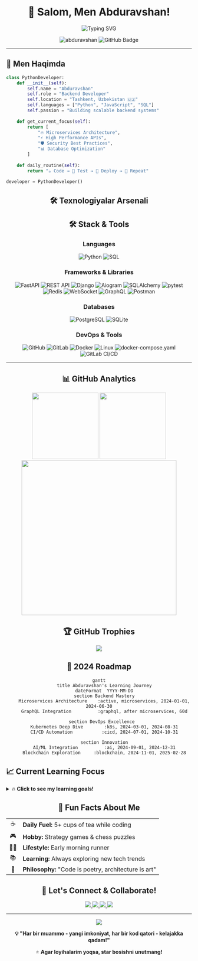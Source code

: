 <div align="center">
  
# 💫 Salom, Men **Abduravshan**! 

<img src="https://readme-typing-svg.herokuapp.com?font=Fira+Code&pause=1000&color=00D9FF&center=true&vCenter=true&width=435&lines=Python+Backend+Developer;API+Architecture+Expert;Clean+Code+Enthusiast;Always+Learning+New+Tech!" alt="Typing SVG" />

<p align="center">
  <img src="https://komarev.com/ghpvc/?username=abduravshan&label=Profile%20views&color=0e75b6&style=flat" alt="abduravshan" /> 
  <img src="https://img.shields.io/github/followers/abduravshan?label=Followers&style=social" alt="GitHub Badge">
</p>

---

</div>

## 🎯 Men Haqimda

```python
class PythonDeveloper:
    def __init__(self):
        self.name = "Abduravshan"
        self.role = "Backend Developer"
        self.location = "Tashkent, Uzbekistan 🇺🇿"
        self.languages = ["Python", "JavaScript", "SQL"]
        self.passion = "Building scalable backend systems"
    
    def get_current_focus(self):
        return [
            "🔥 Microservices Architecture",
            "⚡ High Performance APIs", 
            "🛡️ Security Best Practices",
            "📊 Database Optimization"
        ]
    
    def daily_routine(self):
        return "☕ Code → 🧪 Test → 🚀 Deploy → 🔄 Repeat"

developer = PythonDeveloper()
```

<div align="center">

## 🛠️ **Texnologiyalar Arsenali**


## 🛠 Stack & Tools

### **Languages**
![Python](https://img.shields.io/badge/Python-3776AB?style=for-the-badge&logo=python&logoColor=white)
![SQL](https://img.shields.io/badge/SQL-4479A1?style=for-the-badge&logo=postgresql&logoColor=white)

### **Frameworks & Libraries**
![FastAPI](https://img.shields.io/badge/FastAPI-009688?style=for-the-badge&logo=fastapi&logoColor=white)
![REST API](https://img.shields.io/badge/REST%20API-FF6C37?style=for-the-badge&logo=api&logoColor=white)
![Django](https://img.shields.io/badge/Django-092E20?style=for-the-badge&logo=django&logoColor=white)
![Aiogram](https://img.shields.io/badge/Aiogram-0088CC?style=for-the-badge&logo=telegram&logoColor=white)
![SQLAlchemy](https://img.shields.io/badge/SQLAlchemy-D71F00?style=for-the-badge&logo=sqlalchemy&logoColor=white)
![pytest](https://img.shields.io/badge/pytest-0A9EDC?style=for-the-badge&logo=pytest&logoColor=white)
![Redis](https://img.shields.io/badge/Redis-DC382D?style=for-the-badge&logo=redis&logoColor=white)
![WebSocket](https://img.shields.io/badge/WebSocket-010101?style=for-the-badge&logo=websocket&logoColor=white)
![GraphQL](https://img.shields.io/badge/GraphQL-E10098?style=for-the-badge&logo=graphql&logoColor=white)
![Postman](https://img.shields.io/badge/Postman-FF6C37?style=for-the-badge&logo=postman&logoColor=white)






### **Databases**
![PostgreSQL](https://img.shields.io/badge/PostgreSQL-336791?style=for-the-badge&logo=postgresql&logoColor=white)
![SQLite](https://img.shields.io/badge/SQLite-003B57?style=for-the-badge&logo=sqlite&logoColor=white)


### **DevOps & Tools**
![GitHub](https://img.shields.io/badge/GitHub-181717?style=for-the-badge&logo=github&logoColor=white)
![GitLab](https://img.shields.io/badge/GitLab-FC6D26?style=for-the-badge&logo=gitlab&logoColor=white)
![Docker](https://img.shields.io/badge/Docker-2496ED?style=for-the-badge&logo=docker&logoColor=white)
![Linux](https://img.shields.io/badge/Linux-FCC624?style=for-the-badge&logo=linux&logoColor=black)
![docker-compose.yaml](https://img.shields.io/badge/docker--compose.yaml-2496ED?style=for-the-badge&logo=docker&logoColor=white)
![GitLab CI/CD](https://img.shields.io/badge/GitLab%20CI%2FCD-FC6D26?style=for-the-badge&logo=gitlab&logoColor=white)


---


## 📊 **GitHub Analytics**

<img height="180em" src="https://github-readme-stats.vercel.app/api?username=abduravshan&show_icons=true&theme=tokyonight&include_all_commits=true&count_private=true"/>
<img height="180em" src="https://github-readme-stats.vercel.app/api/top-langs/?username=abduravshan&layout=compact&langs_count=8&theme=tokyonight"/>

<img width="420" src="https://github-readme-streak-stats.herokuapp.com/?user=abduravshan&theme=tokyonight" />

## 🏆 **GitHub Trophies**
<img src="https://github-profile-trophy.vercel.app/?username=abduravshan&theme=tokyonight&no-frame=true&margin-w=30" />

</div>

</td>
<td width="50%">

<div align="center">

## 🎯 **2024 Roadmap**

```mermaid
gantt
    title Abduravshan's Learning Journey
    dateFormat  YYYY-MM-DD
    section Backend Mastery
    Microservices Architecture    :active, microservices, 2024-01-01, 2024-06-30
    GraphQL Integration          :graphql, after microservices, 60d
    
    section DevOps Excellence  
    Kubernetes Deep Dive        :k8s, 2024-03-01, 2024-08-31
    CI/CD Automation           :cicd, 2024-07-01, 2024-10-31
    
    section Innovation
    AI/ML Integration          :ai, 2024-09-01, 2024-12-31
    Blockchain Exploration     :blockchain, 2024-11-01, 2025-02-28
```

</div>

## 📈 **Current Learning Focus**

<details>
<summary>🔥 <b>Click to see my learning goals!</b></summary>

### 🎯 **Technical Goals**
- [ ] **Microservices** - Service mesh implementation
- [ ] **Kubernetes** - Container orchestration mastery  
- [ ] **GraphQL** - Modern API development
- [ ] **Event-Driven Architecture** - Async messaging
- [ ] **Machine Learning** - AI-powered backends

### 📚 **Books I'm Reading**
- 📖 "Building Microservices" by Sam Newman
- 📖 "Designing Data-Intensive Applications" by Martin Kleppmann
- 📖 "Clean Architecture" by Robert C. Martin

</details>

<div align="center">

## 🌟 **Fun Facts About Me**

<table>
<tr>
<td align="center">☕</td>
<td><b>Daily Fuel:</b> 5+ cups of tea while coding</td>
</tr>
<tr>
<td align="center">🎮</td>
<td><b>Hobby:</b> Strategy games & chess puzzles</td>
</tr>
<tr>
<td align="center">🏃‍♂️</td>
<td><b>Lifestyle:</b> Early morning runner</td>
</tr>
<tr>
<td align="center">📚</td>
<td><b>Learning:</b> Always exploring new tech trends</td>
</tr>
<tr>
<td align="center">🎯</td>
<td><b>Philosophy:</b> "Code is poetry, architecture is art"</td>
</tr>
</table>

## 🤝 **Let's Connect & Collaborate!**

<a href="mailto:your.email@gmail.com">
  <img src="https://img.shields.io/badge/Gmail-D14836?style=for-the-badge&logo=gmail&logoColor=white" />
</a>
<a href="https://linkedin.com/in/abduravshan">
  <img src="https://img.shields.io/badge/LinkedIn-0077B5?style=for-the-badge&logo=linkedin&logoColor=white" />
</a>
<a href="https://t.me/abduravshan">
  <img src="https://img.shields.io/badge/Telegram-2CA5E0?style=for-the-badge&logo=telegram&logoColor=white" />
</a>
<a href="https://your-portfolio.com">
  <img src="https://img.shields.io/badge/Portfolio-FF5722?style=for-the-badge&logo=google-chrome&logoColor=white" />
</a>

---

<img src="https://capsule-render.vercel.app/api?type=waving&color=gradient&height=100&section=footer"/>

**💡 "Har bir muammo - yangi imkoniyat, har bir kod qatori - kelajakka qadam!"**

⭐ **Agar loyihalarim yoqsa, star bosishni unutmang!**

</div>
